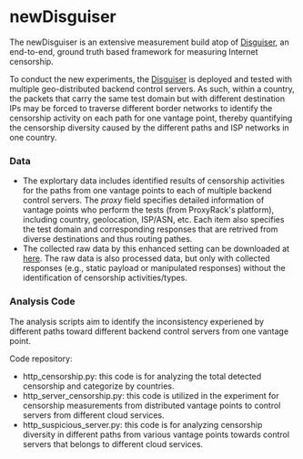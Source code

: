# newDisguiser

The newDisguiser is an extensive measurement build atop of [Disguiser](https://github.com/e2ecensor/Disguiser_public), an end-to-end, ground truth based framework for measuring Internet censorship.


To conduct the new experiments, the [Disguiser](https://github.com/e2ecensor/Disguiser_public) is deployed and tested with multiple geo-distributed backend control servers. As such, within a country, the packets that carry the same test domain but with different destination IPs may be forced to traverse different border networks to identify the censorship activity on each path for one vantage point, thereby quantifying the censorship diversity caused by the different paths and ISP networks in one country.

### Data

- The explortary data includes identified results of censorship activities for the paths from one vantage points to each of multiple backend control servers. The *proxy* field specifies detailed information of vantage points who perform the tests (from ProxyRack's platform), including country, geolocation, ISP/ASN, etc. Each item also specifies the test domain and corresponding responses that are retrived from diverse destinations and thus routing pathes.
- The collected raw data by this enhanced setting can be downloaded at [here](https://drive.google.com/drive/folders/1vZ7JuQsWQYIKkT8hxX-_qRldjnSuykQy). The raw data is also processed data, but only with collected responses (e.g., static payload or manipulated responses) without the identification of censorship activities/types.


### Analysis Code

The analysis scripts aim to identify the inconsistency experiened by different paths toward different backend control servers from one vantage point.

Code repository:
- http_censorship.py: this code is for analyzing the total detected censorship and categorize by countries.
- http_server_censorship.py: this code is utilized in the experiment for censorship measurements from distributed vantage points to control servers from different cloud services.
- http_suspicious_server.py: this code is for analyzing censorship diversity in different paths from various vantage points towards control servers that belongs to different cloud services.
